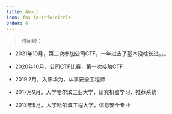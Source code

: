 ```yaml
---
title: About
icon: fas fa-info-circle
order: 4
---
```


> 时间线：

- 2021年10月，第二次参加公司CTF，一年过去了基本没啥长进。。。

- 2020年10月，公司CTF比赛，第一次接触CTF

- 2019.7月，入职华为，从事安全工程师

- 2017月9月，入学哈尔滨工业大学，研究机器学习、推荐系统

- 2013年9月，入学哈尔滨工程大学，信息安全专业

